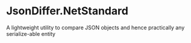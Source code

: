 # JsonDiffer.NetStandard
A lightweight utility to compare JSON objects and hence practically any serialize-able entity
